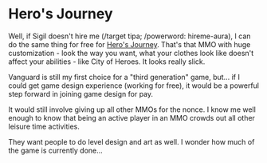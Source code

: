 # Hero&#039;s Journey

Well, if Sigil doesn't hire me (/target tipa; /powerword: hireme-aura), I can do the same thing for free for [Hero's Journey](http://www.play.net/hj/). That's that MMO with huge customization - look the way you want, what your clothes look like doesn't affect your abilities - like City of Heroes. It looks really slick.

Vanguard is still my first choice for a "third generation" game, but... if I could get game design experience (working for free), it would be a powerful step forward in joining game design for pay.

It would still involve giving up all other MMOs for the nonce. I know me well enough to know that being an active player in an MMO crowds out all other leisure time activities.

They want people to do level design and art as well. I wonder how much of the game is currently done...
